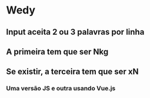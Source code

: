 # Wedy

## Input aceita 2 ou 3 palavras por linha

## A primeira tem que ser Nkg

## Se existir, a terceira tem que ser xN

### Uma versão JS e outra usando Vue.js